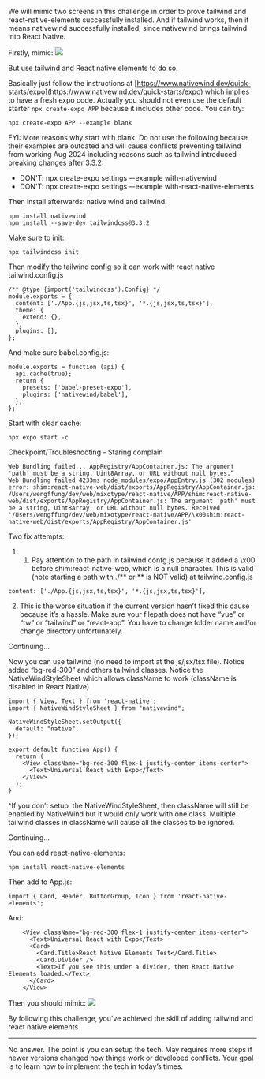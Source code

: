 
We will mimic two screens in this challenge in order to prove tailwind and react-native-elements successfully installed. And if tailwind works, then it means nativewind successfully installed, since nativewind brings tailwind into React Native.

Firstly, mimic:
![](https://i.imgur.com/E2XYMwr.png)

But use tailwind and React native elements to do so.

Basically just follow the instructions at [https://www.nativewind.dev/quick-starts/expo](https://www.nativewind.dev/quick-starts/expo) which implies to have a fresh expo code. Actually you should not even use the default starter `npx create-expo APP` because it includes other code. You can try:
```
npx create-expo APP --example blank
```

FYI: More reasons why start with blank. Do not use the following because their examples are outdated and will cause conflicts preventing tailwind from working Aug 2024 including reasons such as tailwind introduced breaking changes after 3.3.2:
- DON'T: npx create-expo settings --example with-nativewind
- DON'T: npx create-expo settings --example with-react-native-elements

Then install afterwards: native wind and tailwind:
```
npm install nativewind  
npm install --save-dev tailwindcss@3.3.2
```

Make sure to init:
```
npx tailwindcss init
```

Then modify the tailwind config so it can work with react native
tailwind.config.js
```
/** @type {import('tailwindcss').Config} */  
module.exports = {  
  content: ['./App.{js,jsx,ts,tsx}', '*.{js,jsx,ts,tsx}'],  
  theme: {  
    extend: {},  
  },  
  plugins: [],  
};
```

And make sure babel.config.js:
```
module.exports = function (api) {  
  api.cache(true);  
  return {  
    presets: ['babel-preset-expo'],  
    plugins: ['nativewind/babel'],  
  };  
};
```

Start with clear cache:
```
npx expo start -c
```

Checkpoint/Troubleshooting - Staring complain
```
Web Bundling failed... AppRegistry/AppContainer.js: The argument 'path' must be a string, Uint8Array, or URL without null bytes.”  
Web Bundling failed 4233ms node_modules/expo/AppEntry.js (302 modules)  
error: shim:react-native-web/dist/exports/AppRegistry/AppContainer.js: /Users/wengffung/dev/web/mixotype/react-native/APP/shim:react-native-web/dist/exports/AppRegistry/AppContainer.js: The argument 'path' must be a string, Uint8Array, or URL without null bytes. Received '/Users/wengffung/dev/web/mixotype/react-native/APP/\x00shim:react-native-web/dist/exports/AppRegistry/AppContainer.js'
```

Two fix attempts:
1. 1. Pay attention to the path in tailwind.confg.js because it added a \x00 before shim:react-native-web, which is a null character. This is valid (note starting a path with ./** or ** is NOT valid) at tailwind.config.js
```
content: ['./App.{js,jsx,ts,tsx}', '*.{js,jsx,ts,tsx}'],
```
2. This is the worse situation if the current version hasn’t fixed this cause because it’s a hassle. Make sure your filepath does not have “vue” or “tw” or “tailwind” or “react-app”. You have to change folder name and/or change directory unfortunately.

Continuing...

Now you can use tailwind (no need to import at the js/jsx/tsx file). Notice added “bg-red-300” and others tailwind classes. Notice the NativeWindStyleSheet which allows className to work (className is disabled in React Native)

```
import { View, Text } from 'react-native';  
import { NativeWindStyleSheet } from "nativewind";  
  
NativeWindStyleSheet.setOutput({  
  default: "native",  
});  
  
export default function App() {  
  return (  
    <View className="bg-red-300 flex-1 justify-center items-center">  
      <Text>Universal React with Expo</Text>  
    </View>  
  );  
}
```
^If you don’t setup  the NativeWindStyleSheet, then className will still be enabled by NativeWind but it would only work with one class. Multiple tailwind classes in className will cause all the classes to be ignored.

Continuing...

You can add react-native-elements:
```
npm install react-native-elements
```

Then add to App.js:
```
import { Card, Header, ButtonGroup, Icon } from 'react-native-elements';
```

And:
```
    <View className="bg-red-300 flex-1 justify-center items-center">  
      <Text>Universal React with Expo</Text>  
      <Card>  
        <Card.Title>React Native Elements Test</Card.Title>  
        <Card.Divider />  
        <Text>If you see this under a divider, then React Native Elements loaded.</Text>  
      </Card>  
    </View>
```

Then you should mimic:
![](https://i.imgur.com/W539EOd.png)


By following this challenge, you’ve achieved the skill of adding tailwind and react native elements

---

No answer. The point is you can setup the tech. May requires more steps if newer versions changed how things work or developed conflicts. Your goal is to learn how to implement the tech in today’s times.